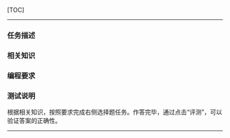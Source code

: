 [TOC]

---

### 任务描述



### 相关知识



### 编程要求



### 测试说明

根据相关知识，按照要求完成右侧选择题任务。作答完毕，通过点击“评测”，可以验证答案的正确性。

---